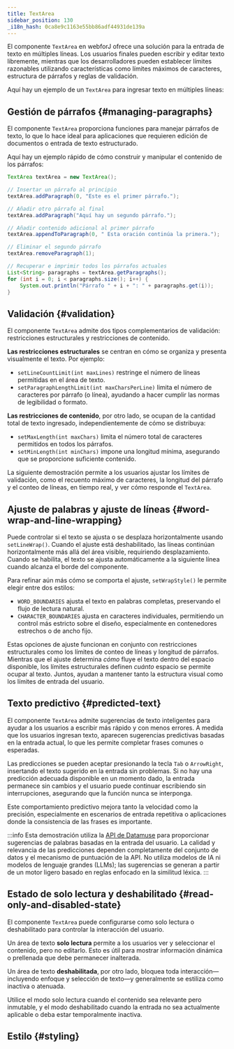 ```yaml
---
title: TextArea
sidebar_position: 130
_i18n_hash: 0ca8e9c1163e55bb86adf44931de139a
---
```

<DocChip chip="shadow" />
<DocChip chip="name" label="dwc-textarea" />
<DocChip chip='since' label='24.10' />
<JavadocLink type="foundation" location="com/webforj/component/field/TextArea" top='true'/>

El componente `TextArea` en webforJ ofrece una solución para la entrada de texto en múltiples líneas. Los usuarios finales pueden escribir y editar texto libremente, mientras que los desarrolladores pueden establecer límites razonables utilizando características como límites máximos de caracteres, estructura de párrafos y reglas de validación.

Aquí hay un ejemplo de un `TextArea` para ingresar texto en múltiples líneas:

<ComponentDemo 
path='/webforj/textarea?' 
javaE='https://raw.githubusercontent.com/webforj/webforj-documentation/refs/heads/main/src/main/java/com/webforj/samples/views/textarea/TextAreaView.java'
height = '300px'
/>

## Gestión de párrafos {#managing-paragraphs}

El componente `TextArea` proporciona funciones para manejar párrafos de texto, lo que lo hace ideal para aplicaciones que requieren edición de documentos o entrada de texto estructurado.

Aquí hay un ejemplo rápido de cómo construir y manipular el contenido de los párrafos:

```java
TextArea textArea = new TextArea();

// Insertar un párrafo al principio
textArea.addParagraph(0, "Este es el primer párrafo.");

// Añadir otro párrafo al final
textArea.addParagraph("Aquí hay un segundo párrafo.");

// Añadir contenido adicional al primer párrafo
textArea.appendToParagraph(0, " Esta oración continúa la primera.");

// Eliminar el segundo párrafo
textArea.removeParagraph(1);

// Recuperar e imprimir todos los párrafos actuales
List<String> paragraphs = textArea.getParagraphs();
for (int i = 0; i < paragraphs.size(); i++) {
    System.out.println("Párrafo " + i + ": " + paragraphs.get(i));
}
```

## Validación {#validation}

El componente `TextArea` admite dos tipos complementarios de validación: restricciones estructurales y restricciones de contenido.

**Las restricciones estructurales** se centran en cómo se organiza y presenta visualmente el texto. Por ejemplo:
- `setLineCountLimit(int maxLines)` restringe el número de líneas permitidas en el área de texto.
- `setParagraphLengthLimit(int maxCharsPerLine)` limita el número de caracteres por párrafo (o línea), ayudando a hacer cumplir las normas de legibilidad o formato.

**Las restricciones de contenido**, por otro lado, se ocupan de la cantidad total de texto ingresado, independientemente de cómo se distribuya:
- `setMaxLength(int maxChars)` limita el número total de caracteres permitidos en todos los párrafos.
- `setMinLength(int minChars)` impone una longitud mínima, asegurando que se proporcione suficiente contenido.

La siguiente demostración permite a los usuarios ajustar los límites de validación, como el recuento máximo de caracteres, la longitud del párrafo y el conteo de líneas, en tiempo real, y ver cómo responde el `TextArea`.
	
<ComponentDemo 
path='/webforj/textareavalidation?' 
javaE='https://raw.githubusercontent.com/webforj/webforj-documentation/refs/heads/main/src/main/java/com/webforj/samples/views/textarea/TextAreaValidationView.java'
height = '550px'
/>

## Ajuste de palabras y ajuste de líneas {#word-wrap-and-line-wrapping}

Puede controlar si el texto se ajusta o se desplaza horizontalmente usando `setLineWrap()`. Cuando el ajuste está deshabilitado, las líneas continúan horizontalmente más allá del área visible, requiriendo desplazamiento. Cuando se habilita, el texto se ajusta automáticamente a la siguiente línea cuando alcanza el borde del componente.

Para refinar aún más cómo se comporta el ajuste, `setWrapStyle()` le permite elegir entre dos estilos:
- `WORD_BOUNDARIES` ajusta el texto en palabras completas, preservando el flujo de lectura natural.
- `CHARACTER_BOUNDARIES` ajusta en caracteres individuales, permitiendo un control más estricto sobre el diseño, especialmente en contenedores estrechos o de ancho fijo.

Estas opciones de ajuste funcionan en conjunto con restricciones estructurales como los límites de conteo de líneas y longitud de párrafos. Mientras que el ajuste determina *cómo* fluye el texto dentro del espacio disponible, los límites estructurales definen *cuánto* espacio se permite ocupar al texto. Juntos, ayudan a mantener tanto la estructura visual como los límites de entrada del usuario.

<ComponentDemo 
path='/webforj/textareawrap?' 
javaE='https://raw.githubusercontent.com/webforj/webforj-documentation/refs/heads/main/src/main/java/com/webforj/samples/views/textarea/TextAreaWrapView.java'
height = '400px'
/>

## Texto predictivo {#predicted-text}

El componente `TextArea` admite sugerencias de texto inteligentes para ayudar a los usuarios a escribir más rápido y con menos errores. A medida que los usuarios ingresan texto, aparecen sugerencias predictivas basadas en la entrada actual, lo que les permite completar frases comunes o esperadas.

Las predicciones se pueden aceptar presionando la tecla `Tab` o `ArrowRight`, insertando el texto sugerido en la entrada sin problemas. Si no hay una predicción adecuada disponible en un momento dado, la entrada permanece sin cambios y el usuario puede continuar escribiendo sin interrupciones, asegurando que la función nunca se interponga.

Este comportamiento predictivo mejora tanto la velocidad como la precisión, especialmente en escenarios de entrada repetitiva o aplicaciones donde la consistencia de las frases es importante.

<ComponentDemo 
path='/webforj/textareapredictedtext?' 
javaE='https://raw.githubusercontent.com/webforj/webforj-documentation/refs/heads/main/src/main/java/com/webforj/samples/views/textarea/TextAreaPredictedTextView.java'
height = '400px'
/>

:::info
Esta demostración utiliza la [API de Datamuse](https://datamuse.com/) para proporcionar sugerencias de palabras basadas en la entrada del usuario. La calidad y relevancia de las predicciones dependen completamente del conjunto de datos y el mecanismo de puntuación de la API. No utiliza modelos de IA ni modelos de lenguaje grandes (LLMs); las sugerencias se generan a partir de un motor ligero basado en reglas enfocado en la similitud léxica.
:::

## Estado de solo lectura y deshabilitado {#read-only-and-disabled-state}

El componente `TextArea` puede configurarse como solo lectura o deshabilitado para controlar la interacción del usuario.

Un área de texto **solo lectura** permite a los usuarios ver y seleccionar el contenido, pero no editarlo. Esto es útil para mostrar información dinámica o prellenada que debe permanecer inalterada.

Un área de texto **deshabilitada**, por otro lado, bloquea toda interacción—incluyendo enfoque y selección de texto—y generalmente se estiliza como inactiva o atenuada.

Utilice el modo solo lectura cuando el contenido sea relevante pero inmutable, y el modo deshabilitado cuando la entrada no sea actualmente aplicable o deba estar temporalmente inactiva.

<ComponentDemo 
path='/webforj/textareastates?' 
javaE='https://raw.githubusercontent.com/webforj/webforj-documentation/refs/heads/main/src/main/java/com/webforj/samples/views/textarea/TextAreaStatesView.java'
height = '300px'
/>

## Estilo {#styling}

<TableBuilder name="TextArea" />
